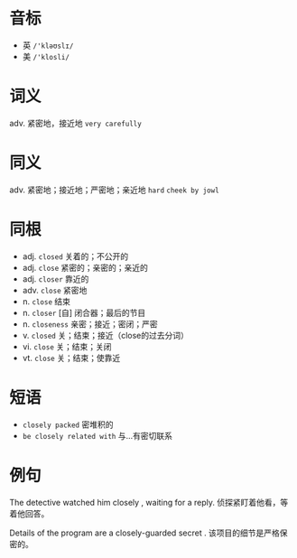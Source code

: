 # 音标

- 英 `/'kləʊslɪ/`
- 美 `/'klosli/`

# 词义

adv. 紧密地，接近地
`very carefully`

# 同义

adv. 紧密地；接近地；严密地；亲近地
`hard` `cheek by jowl`

# 同根

- adj. `closed` 关着的；不公开的
- adj. `close` 紧密的；亲密的；亲近的
- adj. `closer` 靠近的
- adv. `close` 紧密地
- n. `close` 结束
- n. `closer` [自] 闭合器；最后的节目
- n. `closeness` 亲密；接近；密闭；严密
- v. `closed` 关；结束；接近（close的过去分词）
- vi. `close` 关；结束；关闭
- vt. `close` 关；结束；使靠近

# 短语

- `closely packed` 密堆积的
- `be closely related with` 与...有密切联系

# 例句

The detective watched him closely , waiting for a reply.
侦探紧盯着他看，等着他回答。

Details of the program are a closely-guarded secret .
该项目的细节是严格保密的。


